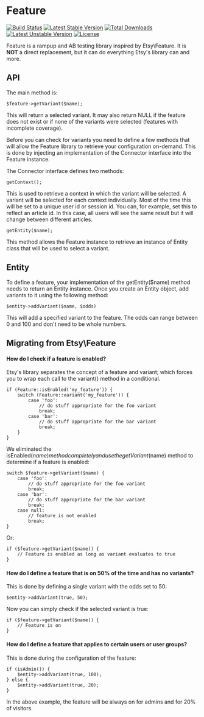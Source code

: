 # Feature

[![Build Status](https://travis-ci.org/MattStypa/Feature.svg?branch=master)](https://travis-ci.org/SpartzInc/Feature)
[![Latest Stable Version](https://poser.pugx.org/dose/feature/v/stable)](https://packagist.org/packages/dose/feature)
[![Total Downloads](https://poser.pugx.org/dose/feature/downloads)](https://packagist.org/packages/dose/feature)
[![Latest Unstable Version](https://poser.pugx.org/dose/feature/v/unstable)](https://packagist.org/packages/dose/feature)
[![License](https://poser.pugx.org/dose/feature/license)](https://packagist.org/packages/dose/feature)

Feature is a rampup and AB testing library inspired by Etsy\Feature. It is __NOT__ a direct replacement, but it can do everything Etsy's library can and more.

## API
The main method is:
```
$feature->getVariant($name);
```
This will return a selected variant. It may also return NULL if the feature does not exist or if none of the variants were selected (features with incomplete coverage).

Before you can check for variants you need to define a few methods that will allow the Feature library to retrieve your configuration on-demand. This is done by injecting an implementation of the Connector interface into the Feature instance.

The Connector interface defines two methods:
```
getContext();
```
This is used to retrieve a context in which the variant will be selected. A variant will be selected for each context individually. Most of the time this will be set to a unique user id or session id. You can, for example, set this to reflect an article id. In this case, all users will see the same result but it will change between different articles.

```
getEntity($name);
```
This method allows the Feature instance to retrieve an instance of Entity class that will be used to select a variant.

## Entity
To define a feature, your implementation of the getEntity($name) method needs to return an Entity instance. Once you create an Entity object, add variants to it using the following method:
```
$entity->addVariant($name, $odds)
```
This will add a specified variant to the feature. The odds can range between 0 and 100 and don't need to be whole numbers.

## Migrating from Etsy\Feature
#### How do I check if a feature is enabled?
Etsy's library separates the concept of a feature and variant; which forces you to wrap each call to the variant() method in a conditional.
```
if (Feature::isEnabled('my_feature')) {
    switch (Feature::variant('my_feature')) {
        case 'foo':
            // do stuff appropriate for the foo variant
            break;
        case 'bar':
            // do stuff appropriate for the bar variant
            break;
    }
}
```
We eliminated the isEnabled($name) method completely and use the getVariant($name) method to determine if a feature is enabled:
```
switch $feature->getVariant($name) {
    case 'foo':
        // do stuff appropriate for the foo variant
        break;
    case 'bar':
        // do stuff appropriate for the bar variant
        break;
    case null:
        // feature is not enabled
        break;
}
```
Or:
```
if ($feature->getVariant($name)) {
    // Feature is enabled as long as variant evaluates to true
}
```

#### How do I define a feature that is on 50% of the time and has no variants?
This is done by defining a single variant with the odds set to 50:
```
$entity->addVariant(true, 50);
```
Now you can simply check if the selected variant is true:
```
if ($feature->getVariant($name)) {
    // Feature is on
}
```
#### How do I define a feature that applies to certain users or user groups?
This is done during the configuration of the feature:
```
if (isAdmin()) {
    $entity->addVariant(true, 100);
} else {
    $entity->addVariant(true, 20);
}
```
In the above example, the feature will be always on for admins and for 20% of visitors.
